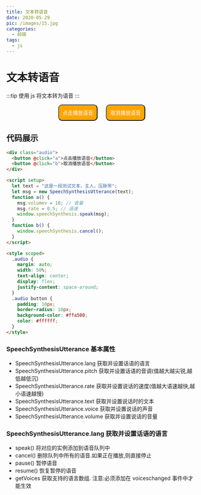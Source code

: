 ```yaml
---
title: 文本转语音
date: 2020-05-29
pic: /images/15.jpg
categories:
  - 前端
tags:
  - js
---
```


# 文本转语音

:::tip
使用 js 将文本转为语音
:::

<div class="audio">
 <button @click="a">点击播放语音</button>
 <button @click="b">取消播放语音</button>
</div>

<script setup>
     let text = "这是一段测试文本，主人，压脉带"
     let msg = new SpeechSynthesisUtterance(text)
     function a(){
        msg.volumev= 10 // 音量
        msg.rate = 0.5  // 语速
        window.speechSynthesis.speak(msg)
    }
     function b(){
        window.speechSynthesis.cancel()
    }
</script>

<style scoped>
.audio{
    margin: auto;
    width: 50%;
    text-align: center;
    display:flex;
    justify-content: space-around;

   
  }
.audio button {
  padding:10px;
  border-radius: 10px;
  background-color: #FFA500 ;
  color:#FFFFFF;
}
</style>

## 代码展示

```html
<div class="audio">
  <button @click="a">点击播放语音</button>
  <button @click="b">取消播放语音</button>
</div>

<script setup>
  let text = "这是一段测试文本，主人，压脉带";
  let msg = new SpeechSynthesisUtterance(text);
  function a() {
    msg.volumev = 10; // 音量
    msg.rate = 0.5; // 语速
    window.speechSynthesis.speak(msg);
  }
  function b() {
    window.speechSynthesis.cancel();
  }
</script>

<style scoped>
  .audio {
    margin: auto;
    width: 50%;
    text-align: center;
    display: flex;
    justify-content: space-around;
  }
  .audio button {
    padding: 10px;
    border-radius: 10px;
    background-color: #ffa500;
    color: #ffffff;
  }
</style>
```

### SpeechSynthesisUtterance 基本属性

- SpeechSynthesisUtterance.lang 获取并设置话语的语言
- SpeechSynthesisUtterance.pitch 获取并设置话语的音调(值越大越尖锐,越低越低沉)
- SpeechSynthesisUtterance.rate 获取并设置说话的速度(值越大语速越快,越小语速越慢)
- SpeechSynthesisUtterance.text 获取并设置说话时的文本
- SpeechSynthesisUtterance.voice 获取并设置说话的声音
- SpeechSynthesisUtterance.volume 获取并设置说话的音量

### SpeechSynthesisUtterance.lang 获取并设置话语的语言

- speak() 将对应的实例添加到语音队列中
- cancel() 删除队列中所有的语音.如果正在播放,则直接停止
- pause() 暂停语音
- resume() 恢复暂停的语音
- getVoices 获取支持的语言数组. 注意:必须添加在 voiceschanged 事件中才能生效
